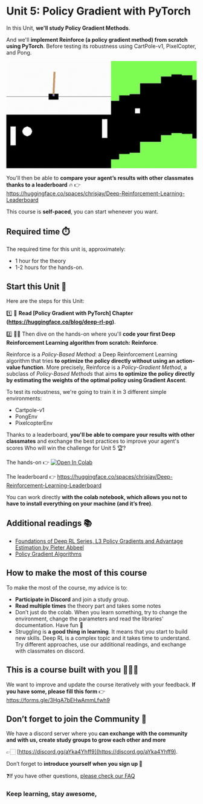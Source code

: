 # Unit 5: Policy Gradient with PyTorch 

In this Unit, **we'll study Policy Gradient Methods**. 

And we'll **implement Reinforce (a policy gradient method) from scratch using PyTorch**. Before testing its robustness using CartPole-v1, PixelCopter, and Pong.

<img src="assets/img/envs.gif" alt="unit 5 environments"/>

You'll then be able to **compare your agent’s results with other classmates thanks to a leaderboard** 🔥 👉 https://huggingface.co/spaces/chrisjay/Deep-Reinforcement-Learning-Leaderboard

This course is **self-paced**, you can start whenever you want.

## Required time ⏱️
The required time for this unit is, approximately:
- 1 hour for the theory
- 1-2 hours for the hands-on.

## Start this Unit 🚀
Here are the steps for this Unit:

1️⃣ 📖 **Read [Policy Gradient with PyTorch] Chapter (https://huggingface.co/blog/deep-rl-pg)**.

2️⃣ 👩‍💻 Then dive on the hands-on where you'll **code your first Deep Reinforcement Learning algorithm from scratch: Reinforce**.

Reinforce is a *Policy-Based Method*: a Deep Reinforcement Learning algorithm that tries **to optimize the policy directly without using an action-value function**.
More precisely, Reinforce is a *Policy-Gradient Method*, a subclass of *Policy-Based Methods* that aims **to optimize the policy directly by estimating the weights of the optimal policy using Gradient Ascent**.

To test its robustness, we're going to train it in 3 different simple environments:
- Cartpole-v1
- PongEnv
- PixelcopterEnv

Thanks to a leaderboard, **you'll be able to compare your results with other classmates** and exchange the best practices to improve your agent's scores Who will win the challenge for Unit 5 🏆?

The hands-on 👉 [![Open In Colab](https://colab.research.google.com/assets/colab-badge.svg)](https://colab.research.google.com/github/huggingface/deep-rl-class/blob/main/unit5/unit5.ipynb)

The leaderboard 👉 https://huggingface.co/spaces/chrisjay/Deep-Reinforcement-Learning-Leaderboard

You can work directly **with the colab notebook, which allows you not to have to install everything on your machine (and it’s free)**.


## Additional readings 📚
- [Foundations of Deep RL Series, L3 Policy Gradients and Advantage Estimation by Pieter Abbeel](https://youtu.be/AKbX1Zvo7r8)
- [Policy Gradient Algorithms](https://lilianweng.github.io/posts/2018-04-08-policy-gradient/)

## How to make the most of this course

To make the most of the course, my advice is to:

- **Participate in Discord** and join a study group.
- **Read multiple times** the theory part and takes some notes
- Don’t just do the colab. When you learn something, try to change the environment, change the parameters and read the libraries' documentation. Have fun 🥳
- Struggling is **a good thing in learning**. It means that you start to build new skills. Deep RL is a complex topic and it takes time to understand. Try different approaches, use our additional readings, and exchange with classmates on discord.

## This is a course built with you 👷🏿‍♀️

We want to improve and update the course iteratively with your feedback. **If you have some, please fill this form** 👉 https://forms.gle/3HgA7bEHwAmmLfwh9

## Don’t forget to join the Community 📢

We have a discord server where you **can exchange with the community and with us, create study groups to grow each other and more** 

👉🏻 [https://discord.gg/aYka4Yhff9](https://discord.gg/aYka4Yhff9).

Don’t forget to **introduce yourself when you sign up 🤗**

❓If you have other questions, [please check our FAQ](https://github.com/huggingface/deep-rl-class#faq)

### Keep learning, stay awesome,

